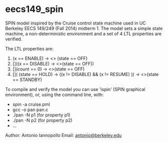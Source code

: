 eecs149_spin
============
SPIN model inspired by the Cruise control state machine used in UC Berkeley 
EECS 149/249 (Fall 2014) midterm 1.
The model sets a simple state machine, a non-deterministic environment and
a set of 4 LTL properties are verified.

The LTL properties are:
1.  (x == ENABLE) -> <> (state == OFF) 
2.  []((x == DISABLE) -> <>(state == OFF)) 
3.  [](count == 0) -> <>(state == OFF)
4.  []( (state == HOLD) -> ((x != DISABLE) && (x != RESUME) )) -> <>(state == STANDBY) 

To compile and verify the model you can use 'ispin' (SPIN graphical environment),
or, using the command line, with:

- spin -a cruise.pml
- gcc -o pan pan.c
- ./pan -N p1 (for property p1)
- ./pan -N p2 (for property p2)
- ...

Author: Antonio Iannopollo
Email: antonio@berkeley.edu

